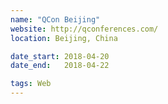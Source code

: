 ```yaml
---
name: "QCon Beijing"
website: http://qconferences.com/
location: Beijing, China

date_start: 2018-04-20
date_end:   2018-04-22

tags: Web
---
```

